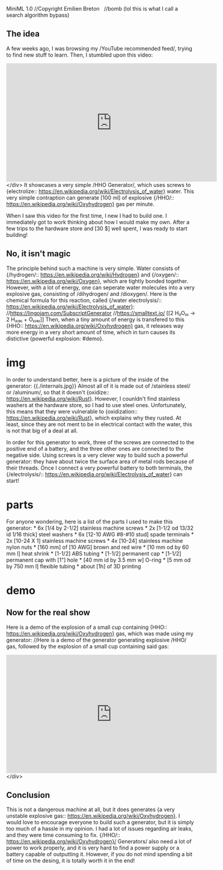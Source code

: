 MiniML 1.0
//Copyright Emilien Breton
&nbsp;
//bomb (lol this is what I call a search algorithm bypass)


The idea
--------

A few weeks ago, I was browsing my /YouTube recommended feed/, trying to find new stuff to learn. Then, I stumbled upon this video:
	<div class="iframe-container"><iframe width="560" height="315" src="https:\/\/www.youtube.com\/embed\/kfYiQVzB3Cg" frameborder="0" allow="accelerometer; autoplay; clipboard-write; encrypted-media; gyroscope; picture-in-picture" allowfullscreen></iframe><\/div>
It showcases a very simple /HHO Generator/, which uses screws to {electrolize:: https://en.wikipedia.org/wiki/Electrolysis_of_water} water. This very simple contraption can generate [100 ml] of explosive {/HHO/:: https://en.wikipedia.org/wiki/Oxyhydrogen} gas per minute.

When I saw this video for the first time, I new I had to build one. I immediately got to work thinking about how I would make my own. After a few trips to the hardware store and [30 $] well spent, I was ready to start building!


No, it isn't magic
------------------

The principle behind such a machine is very simple. Water consists of {/hydrogen/:: https://en.wikipedia.org/wiki/Hydrogen} and {/oxygen/:: https://en.wikipedia.org/wiki/Oxygen}, which are tightly bonded together. However, with a lot of energy, one can seperate water molecules into a very explosive gas, consisting of /dihydrogen/ and /dioxygen/. Here is the chemical formula for this reaction, called {/water electrolysis/:: https://en.wikipedia.org/wiki/Electrolysis_of_water}:
//https://lingojam.com/SubscriptGenerator
//https://smalltext.io/
	[[2 H₂O₍ₗ₎ → 2 H₂₍₉₎ + O₂₍₉₎]]
Then, when a tiny amount of energy is transfered to this {HHO:: https://en.wikipedia.org/wiki/Oxyhydrogen} gas, it releases way more energy in a very short amount of time, which in turn causes its distictive {powerful explosion: #demo}.

# img
In order to understand better, here is a picture of the inside of the generator:
	{{./internals.jpg}}
Almost all of it is made out of /stainless steel/ or /aluminum/, so that it doesn't {oxidize:: https://en.wikipedia.org/wiki/Rust}. However, I counldn't find stainless washers at the hardware store, so I had to use steel ones. Unfortunately, this means that they were vulnerable to {oxidization:: https://en.wikipedia.org/wiki/Rust}, which explains why they rusted. At least, since they are not ment to be in electrical contact with the water, this is not that big of a deal at all.

In order for this generator to work, three of the screws are connected to the positive end of a battery, and the three other ones are connected to the negative side. Using screws is a very clever way to build such a powerful generator: they have about twice the surface area of metal rods because of their threads. Once I connect a very powerful battery to both terminals, the {/electrolysis/:: https://en.wikipedia.org/wiki/Electrolysis_of_water} can start!

# parts
For anyone wondering, here is a list of the parts I used to make this generator:
	* 6x [1/4 by 2-1/2] stainless machine screws
	* 2x [1-1/2 od 13/32 id 1/16 thick] steel washers
	* 6x [12-10 AWG #8-#10 stud] spade terminals
	* 2x [10-24 X 1] stainless machine screws
	* 4x [10-24] stainless machine nylon nuts
	* [160 mm] of [10 AWG] brown and red wire
	* [10 mm od by 60 mm l] heat shrink
	* [1-1/2] ABS tubing
	* [1-1/2] permanent cap
	* [1-1/2] permanent cap with [1"] hole
	* [40 mm id by 3.5 mm w] O-ring
	* [5 mm od by 750 mm l] flexible tubing
	* about [1h] of 3D printing

# demo
Now for the real show
---------------------

Here is a demo of the explosion of a small cup containing {HHO:: https://en.wikipedia.org/wiki/Oxyhydrogen} gas, which was made using my generator:
//Here is a demo of the generator generating explosive /HHO/ gas, followed by the explosion of a small cup containing said gas:
	<div class="iframe-container"><iframe width="560" height="315" src="https:\/\/www.youtube.com\/embed\/uue630WiYNA" frameborder="0" allow="accelerometer; autoplay; clipboard-write; encrypted-media; gyroscope; picture-in-picture" allowfullscreen></iframe><\/div>


Conclusion
----------

This is not a dangerous machine at all, but it does generates {a very unstable explosive gas:: https://en.wikipedia.org/wiki/Oxyhydrogen}. I would love to encourage everyone to build such a generator, but it is simply too much of a hassle in my opinion. I had a lot of issues regarding air leaks, and they were time consuming to fix. {/HHO/:: https://en.wikipedia.org/wiki/Oxyhydrogen}/ Generators/ also need a lot of power to work properly, and it is very hard to find a power supply or a battery capable of outputting it. However, if you do not mind spending a bit of time on the desing, it is totally worth it in the end!

